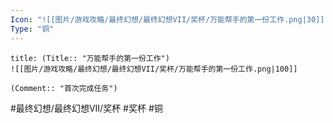 ```yaml
---
Icon: "![[图片/游戏攻略/最终幻想/最终幻想VII/奖杯/万能帮手的第一份工作.png|30]]"
Type: "铜"
---
```

```ad-common-bronze-trophy
title: (Title:: "万能帮手的第一份工作")
![[图片/游戏攻略/最终幻想/最终幻想VII/奖杯/万能帮手的第一份工作.png|100]]

(Comment:: "首次完成任务")
```

#最终幻想/最终幻想VII/奖杯 #奖杯 #铜
